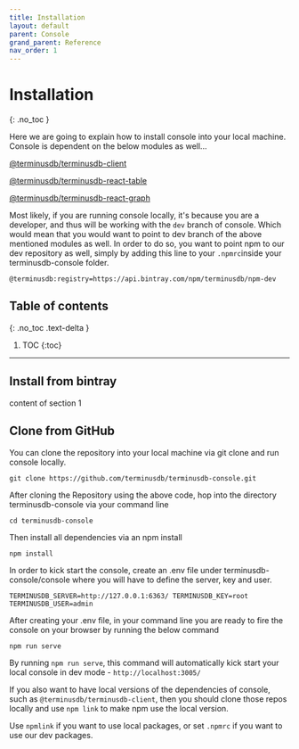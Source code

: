 ```yaml
---
title: Installation
layout: default
parent: Console
grand_parent: Reference
nav_order: 1
---
```

# Installation

{: .no_toc }

Here we are going to explain how to install console into your local machine. Console is dependent on the below modules as well... 

[@terminusdb/terminusdb-client](https://github.com/terminusdb/terminusdb-client)

[@terminusdb/terminusdb-react-table](https://github.com/terminusdb/terminusdb-react-table)

[@terminusdb/terminusdb-react-graph](https://github.com/terminusdb/terminusdb-react-graph)

Most likely, if you are running console locally, it's because you are a developer, and thus will be working with the `dev` branch of console. Which would mean that you would want to point to dev branch of the above mentioned modules as well. In order to do so, you want to point npm to our dev repository as well, simply by adding this line to your `.npmrc`inside your terminusdb-console folder.

`@terminusdb:registry=https://api.bintray.com/npm/terminusdb/npm-dev`

## Table of contents

{: .no_toc .text-delta }

1. TOC
   {:toc}

- - -

## Install from bintray

content of section 1

## Clone from GitHub

You can clone the repository into your local machine via git clone and run console locally.

```shell
git clone https://github.com/terminusdb/terminusdb-console.git
```



After cloning the Repository using the above code, hop into the directory terminusdb-console via your command line

`cd terminusdb-console`

Then install all dependencies via an npm install

`npm install `

In order to kick start the console, create an .env file under terminusdb-console/console where you will have to define the server, key and user.

`TERMINUSDB_SERVER=http://127.0.0.1:6363/
TERMINUSDB_KEY=root
TERMINUSDB_USER=admin`

After creating your .env file, in your command line you are ready to fire the console on your browser by running the below command

`npm run serve`

By running `npm run serve`, this command will automatically kick start your local console in dev mode - `http://localhost:3005/`

If you also want to have local versions of the dependencies of console, such as `@terminusdb/terminusdb-client`, then you should clone those repos locally and use `npm link` to make npm use the local version.

Use `npmlink` if you want to use local packages, or set `.npmrc` if you want to use our dev packages.
